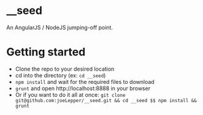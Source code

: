 __seed
======

An AngularJS / NodeJS jumping-off point.


Getting started
===============
* Clone the repo to your desired location
* cd into the directory (ex: `cd __seed`)
* `npm install` and wait for the required files to download
* `grunt` and open http://localhost:8888 in your browser
* Or if you want to do it all at once: `git clone git@github.com:joeLepper/__seed.git && cd __seed $$ npm install && grunt`
